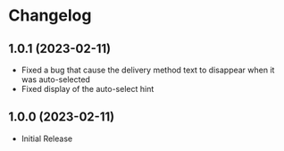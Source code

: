 # Changelog

## 1.0.1 (2023-02-11)
- Fixed a bug that cause the delivery method text to disappear when it was auto-selected
- Fixed display of the auto-select hint

## 1.0.0 (2023-02-11)
- Initial Release
